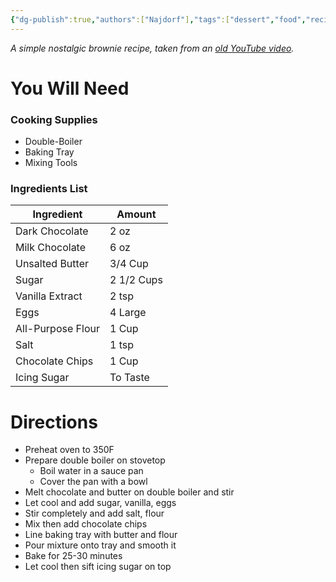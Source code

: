 ```yaml
---
{"dg-publish":true,"authors":["Najdorf"],"tags":["dessert","food","recipe"],"dg-note-icon":"square","permalink":"/recipe-book/desserts/chocolate-brownies/","dgPassFrontmatter":true,"noteIcon":"square","created":"2024-09-06T22:26:04.634-04:00","updated":"2024-09-06T22:50:32.060-04:00"}
---
```


*A simple nostalgic brownie recipe, taken from an [old YouTube video](https://www.youtube.com/watch?v=LtIgbQTQIwo).*

# You Will Need


### Cooking Supplies

* Double-Boiler
* Baking Tray
* Mixing Tools
### Ingredients List

| **Ingredient**    | **Amount** |
| ----------------- | ---------- |
| Dark Chocolate    | 2 oz       |
| Milk Chocolate    | 6 oz       |
| Unsalted Butter   | 3/4 Cup    |
| Sugar             | 2 1/2 Cups |
| Vanilla Extract   | 2 tsp      |
| Eggs              | 4 Large    |
| All-Purpose Flour | 1 Cup      |
| Salt              | 1 tsp      |
| Chocolate Chips   | 1 Cup      |
| Icing Sugar       | To Taste   |
# Directions

- Preheat oven to 350F
- Prepare double boiler on stovetop
	- Boil water in a sauce pan
	- Cover the pan with a bowl 
- Melt chocolate and butter on double boiler and stir
- Let cool and add sugar, vanilla, eggs
- Stir completely and add salt, flour
- Mix then add chocolate chips
- Line baking tray with butter and flour
- Pour mixture onto tray and smooth it
- Bake for 25-30 minutes
- Let cool then sift icing sugar on top